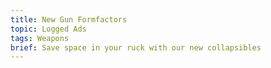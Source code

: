 ```yaml
---
title: New Gun Formfactors
topic: Logged Ads
tags: Weapons
brief: Save space in your ruck with our new collapsibles 
---
```

